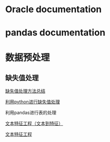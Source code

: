 # Oracle documentation







# pandas documentation









# 数据预处理

## 缺失值处理

[缺失值处理方法总结](https://blog.csdn.net/w352986331qq/article/details/78639233)

[利用python进行缺失值处理](http://lib.csdn.net/article/python/66550)

利用pandas进行表的处理

[文本特征工程（文本到特征）](https://blog.csdn.net/meihao5/article/details/79592667)

[文本特征工程](https://blog.csdn.net/code_caq/article/details/71270646)